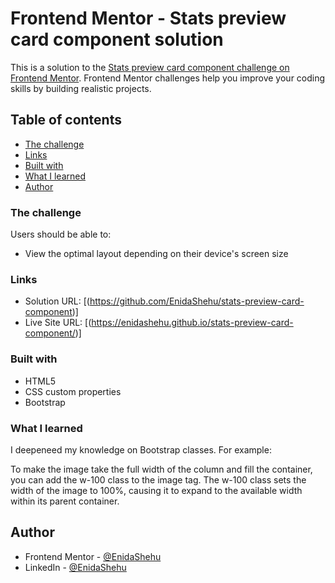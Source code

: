 # Frontend Mentor - Stats preview card component solution

This is a solution to the [Stats preview card component challenge on Frontend Mentor](https://www.frontendmentor.io/challenges/stats-preview-card-component-8JqbgoU62). Frontend Mentor challenges help you improve your coding skills by building realistic projects.

## Table of contents

- [The challenge](#the-challenge)
- [Links](#links)
- [Built with](#built-with)
- [What I learned](#what-i-learned)
- [Author](#author)

### The challenge

Users should be able to:

- View the optimal layout depending on their device's screen size

### Links

- Solution URL: [(https://github.com/EnidaShehu/stats-preview-card-component)]
- Live Site URL: [(https://enidashehu.github.io/stats-preview-card-component/)]

### Built with

- HTML5
- CSS custom properties
- Bootstrap

### What I learned

I deepeneed my knowledge on Bootstrap classes. For example:

To make the image take the full width of the column and fill the container, you can add the w-100 class to the image tag. The w-100 class sets the width of the image to 100%, causing it to expand to the available width within its parent container.

## Author

- Frontend Mentor - [@EnidaShehu](https://www.frontendmentor.io/profile/yourusername)
- LinkedIn - [@EnidaShehu](https://www.linkedin.com/in/enida-shehu-04504612b/)
